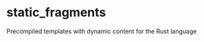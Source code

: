 static_fragments
================

Precompiled templates with dynamic content for the Rust language
